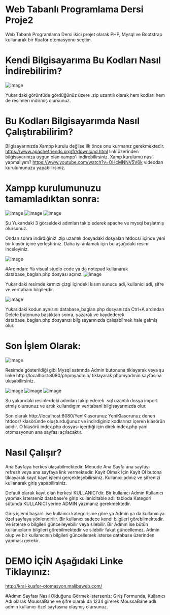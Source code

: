 # Web Tabanlı Programlama Dersi Proje2
Web Tabanlı Programlama Dersi ikici projet olarak PHP, Mysql ve Bootstrap kullanarak bir Kuaför otomasyonu seçtim.

# Kendi Bilgisayarıma Bu Kodları Nasıl İndirebilirim?

![image](https://user-images.githubusercontent.com/75726215/175116882-bdcea4dd-450a-4efc-ba5a-cf0a493bc458.png)

Yukarıdaki görüntüde gördüğünüz üzere .zip uzantılı olarak hem kodları hem de resimleri indirmiş olursunuz.

# Bu Kodları Bilgisayarımda Nasıl Çalıştırabilirim?
  Bilgisayarınızda Xampp kurulu değilse ilk önce onu kurmanız gerekmektedir.
  https://www.apachefriends.org/fr/download.html link üzerinden bilgisayarınıza uygun olan xampp'i indirebilirsiniz.
 Xamp kurulumu nasıl yapmalıyım?
  https://www.youtube.com/watch?v=OHcMNNV5V6k videodan kurulumunuzu yapabilirsiniz.
  
  
  # Xampp kurulumunuzu tamamladıktan sonra:
  ![image](https://user-images.githubusercontent.com/75726215/175119851-ba5322f0-d2ad-40af-a2b5-bca720c5941b.png)
  ![image](https://user-images.githubusercontent.com/75726215/175120167-18e4d8a1-1f75-402e-a710-37a0e66ede41.png)
  ![image](https://user-images.githubusercontent.com/75726215/175120287-a21a3b52-ccfd-4136-ad67-3d88a6ae775f.png)
  
Şu Yukarıdaki 3 görseldeki adımları takip ederek apache ve mysql başlatmış olursunuz.
    
Ondan sonra indirdiğiniz .zip uzantılı dosyadaki dosyaları htdocs/ içinde yeni bir klasör içine yerleştiriniz. Daha iyi anlamak için bu aşağıdaki 
resimi inceleyiniz. 


![image](https://user-images.githubusercontent.com/75726215/175121596-d72d750b-a785-4de5-ace7-7f6c730b1080.png)
    
#Ardından:
Ya visual studio code ya da notepad kullanarak database_baglan.php dosyası açınız.
![image](https://user-images.githubusercontent.com/75726215/175123253-2a08a472-62f2-40a7-9638-5f6ef2dc0bfb.png)

Yukarıdaki resimde kırmızı çizgi içindeki kısım sunucu adi, kullanici adi, şifre ve veritabanı bilgilerdir. 

![image](https://user-images.githubusercontent.com/75726215/175129954-1c9a73e9-e4e7-4b40-9857-eeefa9e8b82a.png)

Yukaridaki kodun aynısını database_baglan.php dosyanızda Ctrl+A ardından Delete butonuna bastıktan sonra, yazarak ve kaydederek database_baglan.php dosyanızı           bilgisayarınızda çalışabilmek hale gelmiş olur.

# Son İşlem Olarak: 
![image](https://user-images.githubusercontent.com/75726215/175125685-932cfbea-0df9-4fd4-b7b8-187f57aaa24f.png)

Resimde gösterildiği gibi Mysql satırında Admin butonuna tiklayarak veya şu linke http://localhost:8080/phpmyadmin/ tiklayarak phpmyadmin sayfasına ulaşabilirsiniz.


![image](https://user-images.githubusercontent.com/75726215/175126873-30deea41-4c96-4b11-935e-d8e10e5d8065.png)
![image](https://user-images.githubusercontent.com/75726215/175127172-e2fe2b5a-224e-4428-9c95-678d16fdc5fc.png)
![image](https://user-images.githubusercontent.com/75726215/175127435-13dccf18-370c-4cfb-bb25-4d2f2e97ee49.png)

Şu yukarıdaki resinlerdeki adımları takip ederek .sql uzantılı dosya import etmiş olursunuz ve artık kullandıgım veritabani bilgisayarınızda olur.

Son olarak http://localhost:8080/YeniKlasorunuz YeniKlasorunuz denen htdocs/ klasöründe oluşturduğunuz ve indirdiginiz kodlarınız içeren klasörün adıdır.
O klasörü index.php dosyası içerdiği için direk index.php yani otomasyonun ana sayfası açılacaktır.
  
  
# Nasıl Çalışır?
Ana Sayfaya herkes ulaşabilmektedir. Menude Ana Sayfa ana sayfayı refresh veya ana sayfaya link vermektedir. Kayit Olmak İçin Kayit Ol butona tiklayarak
kayıt kayıt işlemi gerçekleşebilirsiniz. Kullanıcı adınız ve şifrenizi kullanarak giriş yapabilirsiniz.

Default olarak kayıt olan herkesi KULLANICI'dir. Bir kullanıcı Admin Kullanıcı yapmak isterseniz database'e girip kullanicitable adlı tabloda Kategori sütunda
KULLANICI yerine ADMIN yazmanız gerekmektedir.

Giriş işlemi başarılı ise kullanıcı kategorisine göre ya Admin ya da kullanıcıya özel sayfaya yönlendirilir.
Bir kullanıcı sadece kendi bilgileri görebilmektedir. Ve isterse o bilgileri güncelleyebilir veya silebilir.
Bir Admın ise bütün kullanıcıların bilgileri görebilmektedir ve silebilir fakat güncellemez. Admin olup ve bir kullanıcının bilgileri güncellemek isterse 
database üzerinden yapması gerekir.

# DEMO İÇİN Aşağıdaki Linke Tiklayınız: 
http://kral-kuafor-otomasyon.malibaweb.com/   

#Admın Sayfası Nasıl Olduğunu Görmek isterseniz:
Giriş Formunda, Kullanıcı Adı olarak MoussaBane ve şifre olarak da 1234 girerek MoussaBane adlı admın kullanıcı özel sayfasına olaşmış olursunuz.



